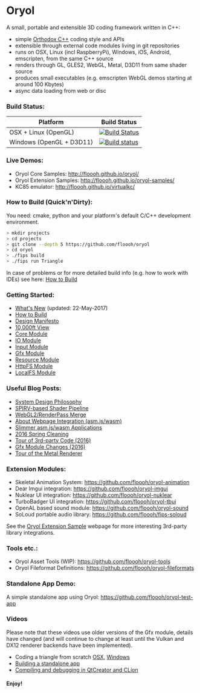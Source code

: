 # Oryol
 
A small, portable and extensible 3D coding framework written in C++:

- simple [Orthodox C++](https://gist.github.com/bkaradzic/2e39896bc7d8c34e042b) coding style and APIs
- extensible through external code modules living in git repositories
- runs on OSX, Linux (incl RaspberryPi), Windows, iOS, Android, emscripten, from the same C++ source
- renders through GL, GLES2, WebGL, Metal, D3D11 from same shader source
- produces small executables (e.g. emscripten WebGL demos starting at around 100 Kbytes)
- async data loading from web or disc 

### Build Status:

|Platform|Build Status|
|--------|------|
|OSX + Linux (OpenGL)|[![Build Status](https://travis-ci.org/floooh/oryol.svg?branch=master)](https://travis-ci.org/floooh/oryol)|
|Windows (OpenGL + D3D11)|[![Build status](https://ci.appveyor.com/api/projects/status/hn5sup2y532h64jg/branch/master?svg=true)](https://ci.appveyor.com/project/floooh/oryol/branch/master)|

### Live Demos:

- Oryol Core Samples: http://floooh.github.io/oryol/
- Oryol Extension Samples: http://floooh.github.io/oryol-samples/
- KC85 emulator: http://floooh.github.io/virtualkc/

### How to Build (Quick'n'Dirty):

You need: cmake, python and your platform's default C/C++ development environment.

```bash
> mkdir projects
> cd projects
> git clone --depth 5 https://github.com/floooh/oryol
> cd oryol
> ./fips build
> ./fips run Triangle
```

In case of problems or for more detailed build info (e.g. how to work
with IDEs) see here: [How to Build](doc/BUILD.md)

### Getting Started:

* [What's New](doc/NEWS.md) (updated: 22-May-2017)
* [How to Build](doc/BUILD.md)
* [Design Manifesto](doc/DESIGN-MANIFESTO.md)
* [10,000ft View](doc/OVERVIEW.md)
* [Core Module](code/Modules/Core/README.md)
* [IO Module](code/Modules/IO/README.md)
* [Input Module](code/Modules/Input/README.md)
* [Gfx Module](code/Modules/Gfx/README.md)
* [Resource Module](code/Modules/Resource/README.md)
* [HttpFS Module](code/Modules/HttpFS/README.md)
* [LocalFS Module](code/Modules/LocalFS/README.md)

### Useful Blog Posts:

* [System Design Philosophy](http://floooh.github.io/2017/07/01/oryol-system-design.html)
* [SPIRV-based Shader Pipeline](http://floooh.github.io/2017/05/15/oryol-spirv.html)
* [WebGL2/RenderPass Merge](http://floooh.github.io/2017/04/04/oryol-webgl2-merge.html)
* [About Webpage Integration (asm.js/wasm)](http://floooh.github.io/2017/02/22/emsc-html.html)
* [Slimmer asm.js/wasm Applications](http://floooh.github.io/2016/08/27/asmjs-diet.html)
* [2016 Spring Cleaning](http://floooh.github.io/2016/04/26/oryol-spring-cleaning.html)
* [Tour of 3rd-party Code (2016)](http://floooh.github.io/2016/04/09/oryol-3rd-party-code.html)
* [Gfx Module Changes (2016)](http://floooh.github.io/2016/03/10/oryol-gfx-changes.html)
* [Tour of the Metal Renderer](http://floooh.github.io/2016/01/15/oryol-metal-tour.html)

### Extension Modules:

- Skeletal Animation System: https://github.com/floooh/oryol-animation
- Dear Imgui integration: https://github.com/floooh/oryol-imgui
- Nuklear UI integration: https://github.com/floooh/oryol-nuklear
- TurboBadger UI integration: https://github.com/floooh/oryol-tbui
- OpenAL based sound module: https://github.com/floooh/oryol-sound
- SoLoud portable audio library: https://github.com/floooh/fips-soloud

See the [Oryol Extension Sample](http://floooh.github.io/oryol-samples/) webpage for more interesting 3rd-party library integrations.

### Tools etc.:

- Oryol Asset Tools (WIP): https://github.com/floooh/oryol-tools
- Oryol Fileformat Definitions: https://github.com/floooh/oryol-fileformats

### Standalone App Demo:

A simple standalone app using Oryol: https://github.com/floooh/oryol-test-app

### Videos 

Please note that these videos use older versions of the Gfx module, details
have changed (and will continue to change at least until the Vulkan and DX12
renderer backends have been implemented).

- Coding a triangle from scratch [OSX](http://www.youtube.com/watch?v=B5R0uE5IMZs), [Windows](http://www.youtube.com/watch?v=fcmOhvVd80o)
- [Building a standalone app](https://www.youtube.com/watch?v=z8nwrGh2Zsc)
- [Compiling and debugging in QtCreator and CLion](https://www.youtube.com/watch?v=Sp5TywYeNzE)

#### Enjoy! ####




